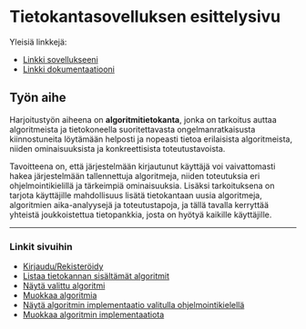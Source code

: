 # Tietokantasovelluksen esittelysivu

Yleisiä linkkejä:

* [Linkki sovellukseeni](https://saaville.users.cs.helsinki.fi/tsoha)
* [Linkki dokumentaatiooni](https://github.com/DeepIntuition/Tsoha/blob/master/doc/dokumentaatio.pdf)

## Työn aihe

Harjoitustyön aiheena on __algoritmitietokanta__, jonka on tarkoitus auttaa algoritmeista ja tietokoneella suoritettavasta ongelmanratkaisusta kiinnostuneita löytämään helposti ja nopeasti tietoa erilaisista algoritmeista, niiden ominaisuuksista ja konkreettisista toteutustavoista.

Tavoitteena on, että järjestelmään kirjautunut käyttäjä voi vaivattomasti hakea järjestelmään tallennettuja algoritmeja, niiden toteutuksia eri ohjelmointikielillä ja tärkeimpiä ominaisuuksia. Lisäksi tarkoituksena on tarjota käyttäjille mahdollisuus lisätä tietokantaan uusia algoritmeja, algoritmien aika-analyysejä ja toteutustapoja, ja tällä tavalla kerryttää yhteistä joukkoistettua tietopankkia, josta on hyötyä kaikille käyttäjille.

--- 

### Linkit sivuihin 
* [Kirjaudu/Rekisteröidy](https://saaville.users.cs.helsinki.fi/tsoha/login)
* [Listaa tietokannan sisältämät algoritmit](https://saaville.users.cs.helsinki.fi/tsoha/algorithm_list)
* [Näytä valittu algoritmi](https://saaville.users.cs.helsinki.fi/tsoha/algorithm_show)
* [Muokkaa algoritmia](https://saaville.users.cs.helsinki.fi/tsoha/algorithm_modify)
* [Näytä algoritmin implementaatio valitulla ohjelmointikielellä](https://saaville.users.cs.helsinki.fi/tsoha/implementation_show)
* [Muokkaa algoritmin implementaatiota](https://saaville.users.cs.helsinki.fi/tsoha/implementation_modify)


